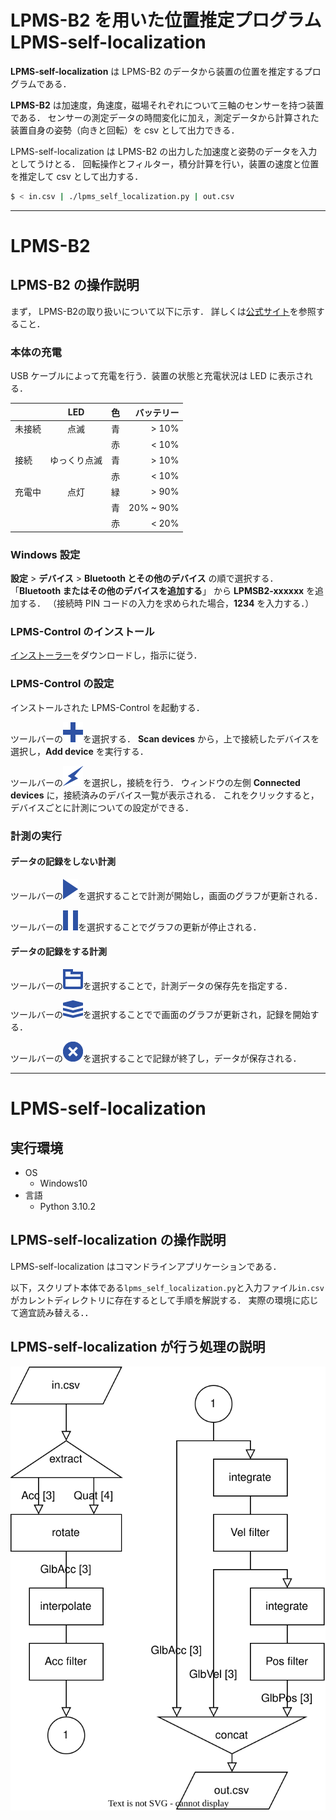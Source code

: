 # LPMS-B2 を用いた位置推定プログラム LPMS-self-localization

**LPMS-self-localization** は LPMS-B2 のデータから装置の位置を推定するプログラムである．

**LPMS-B2** は加速度，角速度，磁場それぞれについて三軸のセンサーを持つ装置である．
センサーの測定データの時間変化に加え，測定データから計算された装置自身の姿勢（向きと回転）を csv として出力できる．

LPMS-self-localization は LPMS-B2 の出力した加速度と姿勢のデータを入力としてうけとる．
回転操作とフィルター，積分計算を行い，装置の速度と位置を推定して csv として出力する．

```sh
$ < in.csv | ./lpms_self_localization.py | out.csv
```

---

# LPMS-B2

## LPMS-B2 の操作説明

まず， LPMS-B2の取り扱いについて以下に示す．
詳しくは[公式サイト](https://lp-research.com/9-axis-bluetooth-imu-lpmsb2-series/)を参照すること．

### 本体の充電

USB ケーブルによって充電を行う．装置の状態と充電状況は LED に表示される．

|      |LED         |色|バッテリー|
|------|:----------:|--|---------:|
|未接続|点滅        |青|> 10%     |
|      |            |赤|< 10%     |
|接続  |ゆっくり点滅|青|> 10%     |
|      |            |赤|< 10%     |
|充電中|点灯        |緑|> 90%     |
|      |            |青|20% ~ 90% |
|      |            |赤|< 20%     |

### Windows 設定

**設定** > **デバイス** > **Bluetooth とその他のデバイス** の順で選択する．
「**Bluetooth またはその他のデバイスを追加する**」 から **LPMSB2-xxxxxx** を追加する．
（接続時 PIN コードの入力を求められた場合，**1234** を入力する．）

### LPMS-Control のインストール

[インストーラー](https://lp-software-downloads.s3-ap-northeast-1.amazonaws.com/LPMS/LPMS-Control/OpenMAT-1.3.5-Setup-Build20180418.exe)をダウンロードし，指示に従う．

### LPMS-Control の設定

インストールされた LPMS-Control を起動する．

ツールバーの![Add / remove sensor](./img/icons/plus_32x32.png "Add / remove sensor")を選択する．
**Scan devices** から，上で接続したデバイスを選択し，**Add device** を実行する．

ツールバーの![Connect](./img/icons/bolt_32x32.png)を選択し，接続を行う．
ウィンドウの左側 **Connected devices** に，接続済みのデバイス一覧が表示される．
これをクリックすると，デバイスごとに計測についての設定ができる．

### 計測の実行

#### データの記録をしない計測

ツールバーの![Start measurement](./img/icons/play_24x32.png)を選択することで計測が開始し，画面のグラフが更新される．

ツールバーの![Stop measurement](./img/icons/pause_24x32.png)を選択することでグラフの更新が停止される．

#### データの記録をする計測

ツールバーの![Browse record file](./img/icons/folder_stroke_32x32.png)を選択することで，計測データの保存先を指定する．

ツールバーの![Record data](./img/icons/layers_32x28.png)を選択することでで画面のグラフが更新され，記録を開始する．

ツールバーの![Stop recording](./img/icons/x_alt_32x32.png)を選択することで記録が終了し，データが保存される．

---

# LPMS-self-localization

## 実行環境

- OS
    - Windows10
- 言語
    - Python 3.10.2

## LPMS-self-localization の操作説明

LPMS-self-localization はコマンドラインアプリケーションである．

以下，スクリプト本体である`lpms_self_localization.py`と入力ファイル`in.csv`がカレントディレクトリに存在するとして手順を解説する．
実際の環境に応じて適宜読み替える．．

## LPMS-self-localization が行う処理の説明

![flowchart](./img/flowchart.svg)


